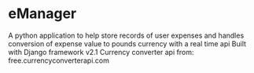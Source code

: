 # eManager
A python application to help store records of user expenses and handles conversion of expense value to pounds currency with a real time api
Built with Django framework v2.1
Currency converter api from: free.currencyconverterapi.com
